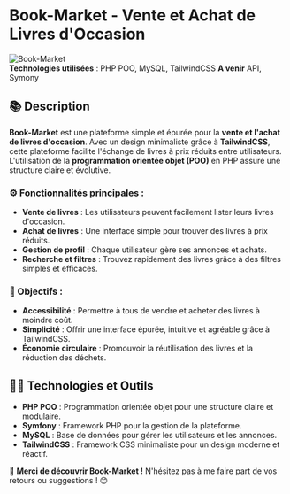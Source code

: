 # Book-Market - Vente et Achat de Livres d'Occasion

![Book-Market](https://img.shields.io/badge/Project-Book_Market-%23333)  
**Technologies utilisées** : PHP POO, MySQL, TailwindCSS
**A venir** API, Symony

## 📚 Description

**Book-Market** est une plateforme simple et épurée pour la **vente et l'achat de livres d'occasion**. Avec un design minimaliste grâce à **TailwindCSS**, cette plateforme facilite l'échange de livres à prix réduits entre utilisateurs. L'utilisation de la **programmation orientée objet (POO)** en PHP assure une structure claire et évolutive.

### ⚙️ Fonctionnalités principales :
- **Vente de livres** : Les utilisateurs peuvent facilement lister leurs livres d'occasion.
- **Achat de livres** : Une interface simple pour trouver des livres à prix réduits.
- **Gestion de profil** : Chaque utilisateur gère ses annonces et achats.
- **Recherche et filtres** : Trouvez rapidement des livres grâce à des filtres simples et efficaces.

### 🎯 Objectifs :
- **Accessibilité** : Permettre à tous de vendre et acheter des livres à moindre coût.
- **Simplicité** : Offrir une interface épurée, intuitive et agréable grâce à TailwindCSS.
- **Économie circulaire** : Promouvoir la réutilisation des livres et la réduction des déchets.

## 🧑‍💻 Technologies et Outils
- **PHP POO** : Programmation orientée objet pour une structure claire et modulaire.
- **Symfony** : Framework PHP pour la gestion de la plateforme.
- **MySQL** : Base de données pour gérer les utilisateurs et les annonces.
- **TailwindCSS** : Framework CSS minimaliste pour un design moderne et réactif.

🌟 **Merci de découvrir Book-Market !** N'hésitez pas à me faire part de vos retours ou suggestions ! 😊
